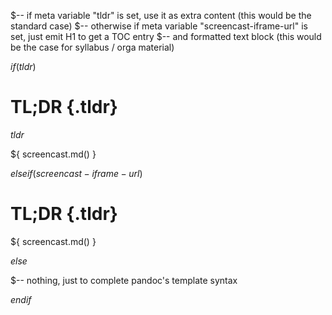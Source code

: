 $-- if meta variable "tldr" is set, use it as extra content (this would be the standard case)
$-- otherwise if meta variable "screencast-iframe-url" is set, just emit H1 to get a TOC entry
$-- and formatted text block (this would be the case for syllabus / orga material)



$if(tldr)$


# TL;DR {.tldr}
$tldr$

${ screencast.md() }


$elseif(screencast-iframe-url)$


# TL;DR {.tldr}
${ screencast.md() }


$else$

$--  nothing, just to complete pandoc's template syntax

$endif$
